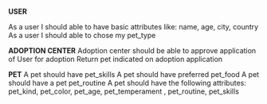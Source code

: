 
**USER**

As a user I should able to have basic attributes like: name, age, city, country
As a user I should able to chose my pet_type


**ADOPTION CENTER**
Adoption center should be able to approve application of User for adoption
Return pet indicated on adoption application

**PET**
A pet should have pet_skills
A pet should have preferred pet_food
A pet should have a pet pet_routine
A pet should have the following attributes: pet_kind, pet_color, pet_age, pet_temperament ,  pet_routine,  pet_skills
